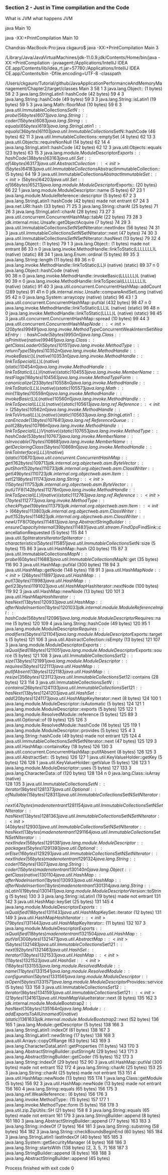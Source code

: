 ### Section 2 - Just in Time compilation and the  Code

What is JVM
what happens JVM

java  Main 10

java -XX:+PrintCompilation Main 10


Chandras-MacBook-Pro:java ckgauro$ java -XX:+PrintCompilation Main 3
 
 
 /Library/Java/JavaVirtualMachines/jdk-11.0.9.jdk/Contents/Home/bin/java -XX:+PrintCompilation -javaagent:/Applications/IntelliJ IDEA CE.app/Contents/lib/idea_rt.jar=57780:/Applications/IntelliJ IDEA CE.app/Contents/bin -Dfile.encoding=UTF-8 -classpath 
 
 
 /Users/ckgauro/Tutorial/github/JavaApplicationPerformanceAndMemoryManagement/Chapter2/target/classes Main 3
     58    1       3       java.lang.Object::<init> (1 bytes)
     58    2       3       java.lang.StringLatin1::hashCode (42 bytes)
     59    4       3       java.lang.String::hashCode (49 bytes)
     59    3       3       java.lang.String::isLatin1 (19 bytes)
     59    5       3       java.lang.Math::floorMod (10 bytes)
     59    6       3       java.util.ImmutableCollections$SetN::probe (56 bytes)
     60    7       3       java.lang.String::coder (15 bytes)
     60    8       3       java.lang.String::equals (65 bytes)
     61    9       3       java.lang.StringLatin1::equals (36 bytes)
     61   10       3       java.util.ImmutableCollections$SetN::hashCode (46 bytes)
     62   11       3       java.util.ImmutableCollections::emptySet (4 bytes)
     62   13       3       java.util.Objects::requireNonNull (14 bytes)
     62   14       4       java.lang.StringLatin1::hashCode (42 bytes)
     62   12       3       java.util.Objects::equals (23 bytes)
     63   15       3       java.lang.module.ModuleDescriptor$Exports::hashCode (38 bytes)
     63   16       3       java.util.Set::of (4 bytes)
     63   17       3       java.util.AbstractCollection::<init> (5 bytes)
     64   18       3       java.util.ImmutableCollections$AbstractImmutableCollection::<init> (5 bytes)
     64   19       3       java.util.ImmutableCollections$AbstractImmutableSet::<init> (5 bytes)
     64   20       3       java.util.Set::of (66 bytes)
     65   21       3       java.lang.module.ModuleDescriptor$Exports::<init> (20 bytes)
     66   22       1       java.lang.module.ModuleDescriptor::name (5 bytes)
     67   23       1       java.lang.module.ModuleReference::descriptor (5 bytes)
     67    2       3       java.lang.StringLatin1::hashCode (42 bytes)   made not entrant
     67   24       3       java.net.URI::hash (33 bytes)
     71   25       3       java.lang.String::charAt (25 bytes)
     71   26       3       java.lang.StringLatin1::charAt (28 bytes)
     73   27       3       java.util.concurrent.ConcurrentHashMap::tabAt (22 bytes)
     73   28       3       jdk.internal.misc.Unsafe::getObjectAcquire (7 bytes)
     74   29       3       java.util.ImmutableCollections$SetN$SetNIterator::nextIndex (56 bytes)
     74   31       3       java.util.ImmutableCollections$SetN$SetNIterator::next (47 bytes)
     74   30       3       java.util.ImmutableCollections$SetN$SetNIterator::hasNext (13 bytes)
     79   32       4       java.lang.Object::<init> (1 bytes)
     79    1       3       java.lang.Object::<init> (1 bytes)   made not entrant
     86   33     n 0       java.lang.invoke.MethodHandle::linkToStatic(LLLLLLL)L (native)   (static)
     88   34       1       java.lang.Enum::ordinal (5 bytes)
     89   35       3       java.lang.String::length (11 bytes)
     89   36     n 0       java.lang.invoke.MethodHandle::linkToStatic(LL)I (native)   (static)
     89   37     n 0       java.lang.Object::hashCode (native)   
     90   38     n 0       java.lang.invoke.MethodHandle::invokeBasic(LLLLLL)L (native)   
     90   39     n 0       java.lang.invoke.MethodHandle::linkToSpecial(LLLLLLLL)L (native)   (static)
     91   40       3       java.util.concurrent.ConcurrentHashMap::addCount (289 bytes)
     91   41     n 0       jdk.internal.misc.Unsafe::compareAndSetLong (native)   
     95   42     n 0       java.lang.System::arraycopy (native)   (static)
     96   43   !   3       java.util.concurrent.ConcurrentHashMap::putVal (432 bytes)
     98   47     n 0       java.lang.invoke.MethodHandle::linkToStatic(LLL)L (native)   (static)
     98   48     n 0       java.lang.invoke.MethodHandle::linkToStatic(LLLL)L (native)   (static)
     98   45       3       java.util.concurrent.ConcurrentHashMap::spread (10 bytes)
     99   44       3       java.util.concurrent.ConcurrentHashMap$Node::<init> (20 bytes)
     99   49       1       java.lang.invoke.MethodType$ConcurrentWeakInternSet$WeakEntry::hashCode (5 bytes)
     99   50     n 0       java.lang.Class::isPrimitive (native)   
     99   46       1       java.lang.Class::getClassLoader0 (5 bytes)
    101   51       1       java.lang.invoke.MethodType::returnType (5 bytes)
    103   52     n 0       java.lang.invoke.MethodHandle::invokeBasic()L (native)   
    103   53     n 0       java.lang.invoke.MethodHandle::linkToSpecial(LL)L (native)   (static)
    104   54     n 0       java.lang.invoke.MethodHandle::linkToStatic(LLL)I (native)   (static)
    104   55       3       java.lang.invoke.MemberName::testFlags (16 bytes)
    104   56       3       java.lang.invoke.MethodTypeForm::canonicalize (233 bytes)
    105   58     n 0       java.lang.invoke.MethodHandle::linkToStatic(LL)L (native)   (static)
    105   57       3       java.lang.Math::min (11 bytes)
    105   59     n 0       java.lang.invoke.MethodHandle::invokeBasic(L)L (native)   
    105   60     n 0       java.lang.invoke.MethodHandle::linkToSpecial(LLL)L (native)   (static)
    105   61       3       java.lang.ref.Reference::<init> (25 bytes)
    105   62     n 0       java.lang.invoke.MethodHandle::linkToVirtual(LL)L (native)   (static)
    105   63       3       java.lang.StringLatin1::canEncode (13 bytes)
    107   64   !   3       java.lang.ref.ReferenceQueue::poll (28 bytes)
    107   66     n 0       java.lang.invoke.MethodHandle::linkToSpecial(LL)V (native)   (static)
    107   65       3       java.lang.invoke.MethodType::hashCode (53 bytes)
    107   67       3       java.lang.invoke.MemberName::isInvocable (7 bytes)
    108   68       1       java.lang.invoke.MemberName::getDeclaringClass (5 bytes)
    108   69     n 0       java.lang.invoke.MethodHandle::linkToInterface(LLL)I (native)   (static)
    108   70       3       java.util.concurrent.ConcurrentHashMap::get (162 bytes)
    109   71       3       jdk.internal.org.objectweb.asm.ByteVector::putShort (52 bytes)
    110   73       3       jdk.internal.org.objectweb.asm.ClassWriter::get (49 bytes)
    110   72       3       jdk.internal.org.objectweb.asm.Item::set (219 bytes)
    111   74       3       java.lang.String::<init> (15 bytes)
    111   75       3       jdk.internal.org.objectweb.asm.ByteVector::putUTF8 (142 bytes)
    112   78     n 0       java.lang.invoke.MethodHandle::linkToSpecial(LL)I (native)   (static)
    112   76       3       java.lang.ref.Reference::<init> (7 bytes)
    112   77       3       java.lang.invoke.MethodType::checkPtype (19 bytes)
    113   79       3       jdk.internal.org.objectweb.asm.Item::<init> (66 bytes)
    113   80       3       jdk.internal.org.objectweb.asm.ClassWriter::put (152 bytes)
    114   82       3       jdk.internal.org.objectweb.asm.ClassWriter::newUTF8 (70 bytes)
    114   81       3       java.lang.AbstractStringBuilder::ensureCapacityInternal (39 bytes)
    114   83       1       java.util.stream.FindOps$FindSink::cancellationRequested (5 bytes)
    115   84       1       java.util.Spliterators$IteratorSpliterator::characteristics (5 bytes)
    115   85       1       java.util.ImmutableCollections$SetN::size (5 bytes)
    115   86       3       java.util.HashMap::hash (20 bytes)
    115   87       3       java.util.ImmutableCollections$MapN::probe (60 bytes)
    116   88       3       java.util.ImmutableCollections$MapN::get (35 bytes)
    116   90       3       java.util.HashMap::putVal (300 bytes)
    118   94       3       java.util.HashMap::getNode (148 bytes)
    118   91       3       java.util.HashMap$Node::<init> (26 bytes)
    118   97       3       java.util.HashMap::put (13 bytes)
    119   98       3       java.util.HashMap::get (23 bytes)
    119  102       3       java.util.HashMap$HashIterator::nextNode (100 bytes)
    119   92       3       java.util.HashMap::newNode (13 bytes)
    120  101       3       java.util.HashMap$HashIterator::hasNext (13 bytes)
    120   93       3       java.util.HashMap::afterNodeInsertion (1 bytes)
    120  103       3       jdk.internal.module.ModuleReferenceImpl::hashCode (56 bytes)
    120   96       1       java.lang.module.ModuleDescriptor$Requires::name (5 bytes)
    120  109       4       java.lang.String::hashCode (49 bytes)
    120   95       1       java.lang.module.ModuleDescriptor$Requires::modifiers (5 bytes)
    121  104       1       java.lang.module.ModuleDescriptor$Exports::targets (5 bytes)
    121  106       3       java.util.AbstractCollection::isEmpty (13 bytes)
    121  107       3       java.lang.module.ModuleDescriptor$Exports::isQualified (18 bytes)
    121  105       1       java.lang.module.ModuleDescriptor$Exports::source (5 bytes)
    121  108       3       java.util.ImmutableCollections$Set12::size (13 bytes)
    121   99       1       java.lang.module.ModuleDescriptor::requires (5 bytes)
    122  111       3       java.util.HashMap::putIfAbsent (13 bytes)
    122  118       3       java.util.HashMap::resize (356 bytes)
    123  112       3       java.util.ImmutableCollections$Set12::contains (28 bytes)
    123  114       3       java.util.ImmutableCollections$SetN::contains (26 bytes)
    124  113       3       java.util.ImmutableCollections$Set12$1::hasNext (13 bytes)
    124  120       3       java.util.HashSet::add (20 bytes)
    124  117       3       java.util.HashMap$KeyIterator::next (8 bytes)
    124  100       1       java.lang.module.ModuleDescriptor::isAutomatic (5 bytes)
    124  121       1       java.lang.module.ModuleDescriptor::exports (5 bytes)
    125  122       1       java.lang.module.ResolvedModule::reference (5 bytes)
    125   89       3       java.util.Optional::of (9 bytes)
    125  126       3       java.lang.module.ResolvedModule::hashCode (16 bytes)
    125  119       1       java.lang.module.ModuleDescriptor::provides (5 bytes)
    125    4       3       java.lang.String::hashCode (49 bytes)   made not entrant
    125  124       4       java.util.ImmutableCollections$SetN$SetNIterator::next (47 bytes)
    125  129       3       java.util.HashMap::containsKey (18 bytes)
    126  130       3       java.util.concurrent.ConcurrentHashMap::putIfAbsent (8 bytes)
    126  125       3       java.util.AbstractSet::<init> (5 bytes)
    126  127       1       java.util.KeyValueHolder::getKey (5 bytes)
    126  128       1       java.util.KeyValueHolder::getValue (5 bytes)
    126  123       1       java.lang.module.ModuleDescriptor::uses (5 bytes)
    127  133       3       java.lang.CharacterData::of (120 bytes)
    128  134     n 0       java.lang.Class::isArray (native)   
    128  135       3       java.util.ImmutableCollections$SetN::iterator (9 bytes)
    128  137       3       java.util.Optional::ofNullable (15 bytes)
    128   31       3       java.util.ImmutableCollections$SetN$SetNIterator::next (47 bytes)   made not entrant
    128  115       4       java.util.ImmutableCollections$SetN$SetNIterator::hasNext (13 bytes)
    128  136       3       java.util.ImmutableCollections$SetN$SetNIterator::<init> (40 bytes)
    129   30       3       java.util.ImmutableCollections$SetN$SetNIterator::hasNext (13 bytes)   made not entrant
    129  116       4       java.util.ImmutableCollections$SetN$SetNIterator::nextIndex (56 bytes)
    129  138       1       java.lang.module.ModuleDescriptor::packages (5 bytes)
    129  139       3       java.util.Optional::orElse (16 bytes)
    129   29       3       java.util.ImmutableCollections$SetN$SetNIterator::nextIndex (56 bytes)   made not entrant
    129  132       4       java.lang.String::coder (15 bytes)
    130    7       3       java.lang.String::coder (15 bytes)   made not entrant
    130  140     n 0       java.lang.Object::getClass (native)   
    130  110       4       java.util.HashMap::afterNodeInsertion (1 bytes)
    130   93       3       java.util.HashMap::afterNodeInsertion (1 bytes)   made not entrant
    130  131       4       java.lang.String::isLatin1 (19 bytes)
    130  141       1       java.lang.module.ModuleDescriptor$Version::toString (5 bytes)
    130    3       3       java.lang.String::isLatin1 (19 bytes)   made not entrant
    131  142       3       java.util.HashMap::keySet (25 bytes)
    131  145       4       java.lang.module.ModuleDescriptor$Exports::isQualified (18 bytes)
    131  143       3       java.util.HashMap$KeySet::iterator (12 bytes)
    131  149       3       java.util.HashMap$HashIterator::<init> (79 bytes)
    131  144       3       java.util.HashMap$KeyIterator::<init> (11 bytes)
    132  107       3       java.lang.module.ModuleDescriptor$Exports::isQualified (18 bytes)   made not entrant
    132  150       4       java.util.HashMap::putVal (300 bytes)
    132  147       3       java.util.AbstractMap::<init> (5 bytes)
    132  148       3       java.util.ImmutableCollections$Set12$1::next (92 bytes)
    132  146       3       java.util.HashSet::iterator (13 bytes)
    132  153       3       java.util.HashMap::<init> (11 bytes)
    132  152       3       java.util.HashSet::<init> (16 bytes)
    133  155       3       java.lang.module.ResolvedModule::name (11 bytes)
    133  154       1       java.lang.module.ResolvedModule::configuration (5 bytes)
    133  156       1       java.lang.module.ModuleDescriptor::isOpen (5 bytes)
    133  157       1       java.lang.module.ModuleDescriptor$Provides::service (5 bytes)
    133  158       3       java.util.ImmutableCollections$Set12::iterator (9 bytes)
    134  159       3       java.util.ImmutableCollections$Set12$1::<init> (21 bytes)
    134  161       3       java.util.HashMap$ValueIterator::next (8 bytes)
    135  162       3       jdk.internal.module.ModuleBootstrap$2::hasNext (30 bytes)
    135  164     n 0       java.lang.Module::addExportsToAllUnnamed0 (native)   (static)
    136  163       3       jdk.internal.module.ModuleBootstrap$2::next (52 bytes)
    136  165       1       java.lang.Module::getDescriptor (5 bytes)
    138  166       3       java.lang.StringLatin1::indexOf (61 bytes)
    138  167       3       java.lang.StringLatin1::newString (17 bytes)
    138  168       3       java.util.Arrays::copyOfRange (63 bytes)
    143  169       3       java.lang.CharacterDataLatin1::getProperties (11 bytes)
    143  170       3       java.lang.AbstractStringBuilder::putStringAt (29 bytes)
    143  171       3       java.lang.AbstractStringBuilder::getCoder (15 bytes)
    152  173       3       java.lang.String::indexOf (29 bytes)
    152   90       3       java.util.HashMap::putVal (300 bytes)   made not entrant
    152  172       4       java.lang.String::charAt (25 bytes)
    153   25       3       java.lang.String::charAt (25 bytes)   made not entrant
    153  151       4       java.util.HashMap::newNode (13 bytes)
    155  174       1       java.lang.Class::getModule (5 bytes)
    156   92       3       java.util.HashMap::newNode (13 bytes)   made not entrant
    156  160       4       java.lang.String::equals (65 bytes)
    156  175       3       java.lang.ref.WeakReference::<init> (6 bytes)
    156  176       3       java.lang.invoke.MethodType::<init> (15 bytes)
    157  177       1       java.lang.invoke.MethodType::form (5 bytes)
    158  178       3       java.util.zip.ZipUtils::SH (21 bytes)
    158    8       3       java.lang.String::equals (65 bytes)   made not entrant
    161  179       3       java.lang.StringBuilder::append (8 bytes)
    161  180       3       java.lang.AbstractStringBuilder::append (77 bytes)
    163  183       3       java.lang.String::indexOf (7 bytes)
    164  181       3       java.lang.String::substring (58 bytes)
    164  182       3       java.lang.String::checkBoundsBeginEnd (60 bytes)
    165  184       3       java.lang.StringLatin1::lastIndexOf (40 bytes)
    165  185       3       java.lang.System::getSecurityManager (4 bytes)
    168  186       3       java.lang.String::startsWith (138 bytes)
[2, 3, 5, 7]
    168  187       3       java.lang.StringBuilder::append (8 bytes)
    168  188       3       java.lang.AbstractStringBuilder::append (45 bytes)

Process finished with exit code 0